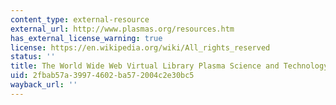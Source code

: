 ```yaml
---
content_type: external-resource
external_url: http://www.plasmas.org/resources.htm
has_external_license_warning: true
license: https://en.wikipedia.org/wiki/All_rights_reserved
status: ''
title: The World Wide Web Virtual Library Plasma Science and Technology - Resources
uid: 2fbab57a-3997-4602-ba57-2004c2e30bc5
wayback_url: ''
---
```

